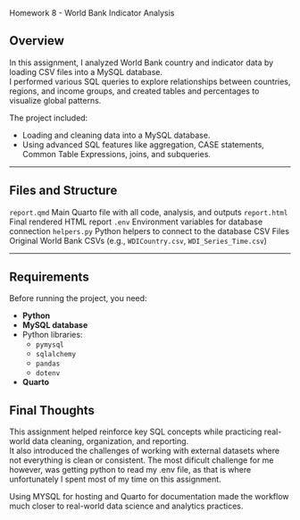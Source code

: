 Homework 8 - World Bank Indicator Analysis

## Overview

In this assignment, I analyzed World Bank country and indicator data by loading CSV files into a MySQL database.  
I performed various SQL queries to explore relationships between countries, regions, and income groups, and created tables and percentages to visualize global patterns.

The project included:
- Loading and cleaning data into a MySQL database.
- Using advanced SQL features like aggregation, CASE statements, Common Table Expressions, joins, and subqueries.

---

## Files and Structure

 `report.qmd`    Main Quarto file with all code, analysis, and outputs 
 `report.html`   Final rendered HTML report 
 `.env`          Environment variables for database connection 
 `helpers.py`    Python helpers to connect to the database 
 CSV Files       Original World Bank CSVs (e.g., `WDICountry.csv`, `WDI_Series_Time.csv`) 

---

## Requirements

Before running the project, you need:

- **Python**
- **MySQL database** 
- Python libraries:
  - `pymysql`
  - `sqlalchemy`
  - `pandas`
  - `dotenv`
- **Quarto** 

## Final Thoughts

This assignment helped reinforce key SQL concepts while practicing real-world data cleaning, organization, and reporting.  
It also introduced the challenges of working with external datasets where not everything is clean or consistent. The most dificult challenge for me however, was getting python to read my .env file, as that is where unfortunately I spent most of my time on this assignment.

Using MYSQL for hosting and Quarto for documentation made the workflow much closer to real-world data science and analytics practices.
